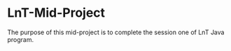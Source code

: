# LnT-Mid-Project
The purpose of this mid-project is to complete the session one of LnT Java program.
